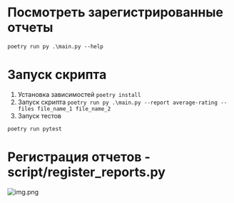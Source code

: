 # Посмотреть зарегистрированные отчеты
```poetry run py .\main.py --help```
# Запуск скрипта
1. Установка зависимостей 
```poetry install```
2. Запуск скрипта
```poetry run py .\main.py --report average-rating --files file_name_1 file_name_2```
3. Запуск тестов 
```
poetry run pytest
```
# Регистрация отчетов - script/register_reports.py


![img.png](img.png)